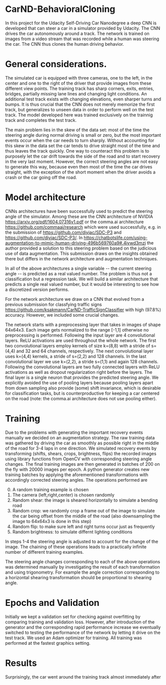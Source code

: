 # CarND-BehavioralCloning
In this project for the Udacity Self-Driving Car Nanodegree a deep CNN  is developed that can steer a car in a simulator provided by Udacity. The CNN drives the car autonomously around a track. The network is trained on images from a video stream that was recorded while a human was steering the car. The CNN thus clones the human driving behavior.

# General considerations.
The simulated car is equipped with three cameras, one to the left, in the center and one to the right of the driver that provide images from these different view points. The training track has sharp corners, exits, entries, bridges, partially missing lane lines 
and changing light conditions. An additional test track exists with changing elevations, even sharper turns and bumps.
It is thus crucial that the CNN does not merely memorize the first track, but generalizes to unseen data in order to perform well on the test track. The model developed here was trained exclusively on the trainnig track and completes the test track.

The main problem lies in the skew of the data set: most of the time the steering angle during normal driving is small or zero, but the most important events occur when the car needs to turn sharply. Without accounting for this skew in the data set the car tends to drive straight most of the time and thus leaves the track quickly. One way to counteract this problem is to  purposely let the car drift  towards the side of the road and to start recovery in the very last moment. 
However, the correct steering angles are not easy to generate this way, because even then most of the time the car drives straight, with the exception of the short moment when the driver avoids a crash or the car going off the road. 


# Model architecture
CNNs architectures have been successfully used to predict the steering angle of the simulator. 
Among these are the CNN architecture of NVIDIA https://arxiv.org/pdf/1604.07316v1.pdf or the comma.ai architecture 
https://github.com/commaai/research which were used successfully, e.g. in the submission of https://github.com/diyjac/SDC-P3 and 
https://github.com/diyjac/SDC-P3/.  In https://chatbotslife.com/using-augmentation-to-mimic-human-driving-496b569760a9#.4iywd3mzj the author provided a solution to this steering problem based on the judicious use of data augmentation. This submission draws on the insights obtained there but differs in the network architecture and augmentation techniques. 

In all of the above architectures a single variable -- the current steering angle -- is predicted as a real valued number. The problem is thus not a classification but a regression task.  We will build a similar architecture that predicts a single real valued number, but it would be interesting to see how a discretized version performs. 


For the network architecture we draw on a CNN that evolved from a previous submission for classfying traffic signs https://github.com/ksakmann/CarND-TrafficSignClassifier with high (97.8%) accuracy. However, we included some crucial changes. 

The network starts with a preprocessing layer that takes in images of shape 64x64x3. Each image gets normalized to the range [-1,1] otherwise no preprocessing is performed. Following the input layer are 4 convolutional layers. ReLU activations are used throughout the whole network. The first two convolutional layers employ kernels of size k=(8,8) with a stride of s=(4,4) and 32 and 64 channels, respectively. The next convolutional layer uses k=(4,4) kernels, a stride of s=(2,2) and 128 channels. In the last convolutional layer we use k=(2,2), a stride s=(1,1) and again 128 channels. Following the convolutional layers are two fully connected layers  with ReLU activations as well as dropout regularization right before the layers. The final layer is a single neuron that provides the predicted steering angle. We explicitly avoided the use of pooling layers because pooling layers apart from down sampling also provide (some) shift invariance, which is desirable for classification tasks, but is counterproductive for keeping a car centered on the road (note: the comma.ai architecture does not use pooling either).



# Training
Due to the problems with generating the important recovery events manually we decided on an augmentation strategy. The raw training data was gathered by driving the car as smoothly as possible right in the middle of the road for 3-4 laps in one direction. We simulated  recovery events by transforming (shifts, shears, crops, brightness, flips) the recorded images using library functions from OpenCV  with corresponding steering angle changes. The final training images are then generated in batches of 200 on the fly with 20000 images per epoch. A python generator creates new training batches by applying the aforementioned transformations with accordingly corrected steering angles. The operations performed  are 

0. A random training example is chosen
1. The camera (left,right,center) is chosen randomly
2. Random shear: the image is sheared horizontally to simulate a bending road
3. Random crop: we randomly crop a frame out of the image to simulate the car being offset from the middle of the road (also downsampling the image to 64x64x3 is done in this step)
4. Random flip: to make sure left and right turns occur just as frequently 
5. Random brightness: to simulate differnt lighting conditions

In steps 1-4 the steering angle is adjusted to account for the change of the image. The chaining of these operations leads to a practically infinite number of different training examples.

The steering angle changes corresponding to each of the above operations was determined manually by investigating the result of each transformation and using trigonometry. For example the angle correction corresponding to a horizontal shearing transformation should 
be proportional to shearing angle. 


# Epochs and Validation
Initially we kept a validation set for checking against overfitting by comparing training and validation loss. However, after introduction of the generator and the corresponding rapid performance increase we eventually switched to testing the performance of the network by letting it drive on the test track. We used an Adam optimizer for training. All training was performed at the fastest graphics setting. 

# Results
Surprisingly, the car went around the training track almost immediately after 









